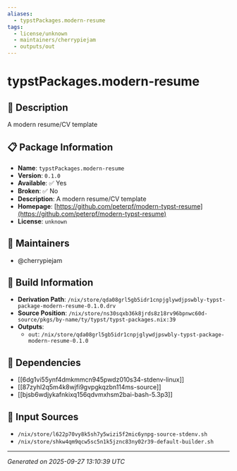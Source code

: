```yaml
---
aliases:
  - typstPackages.modern-resume
tags:
  - license/unknown
  - maintainers/cherrypiejam
  - outputs/out
---
```


# typstPackages.modern-resume

## 📝 Description

A modern resume/CV template

## 📋 Package Information

- **Name**: `typstPackages.modern-resume`
- **Version**: `0.1.0`
- **Available**: ✅ Yes
- **Broken**: ✅ No
- **Description**: A modern resume/CV template
- **Homepage**: [https://github.com/peterpf/modern-typst-resume](https://github.com/peterpf/modern-typst-resume)
- **License**: `unknown`
## 👥 Maintainers

- @cherrypiejam


## 🔧 Build Information

- **Derivation Path**: `/nix/store/qda08grl5gb5idr1cnpjglywdjpswbly-typst-package-modern-resume-0.1.0.drv`
- **Source Position**: `/nix/store/ns30sqxb36k8jrds8z18rv96bpnwc60d-source/pkgs/by-name/ty/typst/typst-packages.nix:39`
- **Outputs**:
  - `out`:  `/nix/store/qda08grl5gb5idr1cnpjglywdjpswbly-typst-package-modern-resume-0.1.0`

## 🔗 Dependencies

- [[6dg1vi55ynf4dmkmmcn945pwdz010s34-stdenv-linux]]
- [[87zyhl2q5m4k8wjfi9gvpgkqzbn114ms-source]]
- [[bjsb6wdjykafnkixq156qdvmxhsm2bai-bash-5.3p3]]

## 📁 Input Sources

- `/nix/store/l622p70vy8k5sh7y5wizi5f2mic6ynpg-source-stdenv.sh`
- `/nix/store/shkw4qm9qcw5sc5n1k5jznc83ny02r39-default-builder.sh`

---
*Generated on 2025-09-27 13:10:39 UTC*
